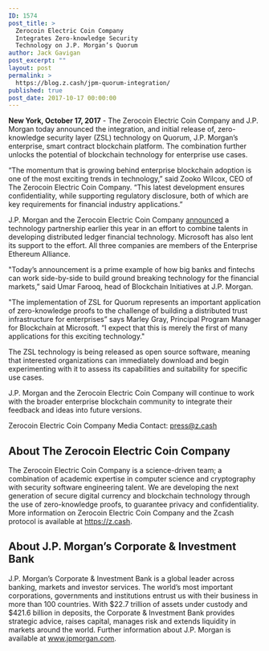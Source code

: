 ```yaml
---
ID: 1574
post_title: >
  Zerocoin Electric Coin Company
  Integrates Zero-knowledge Security
  Technology on J.P. Morgan’s Quorum
author: Jack Gavigan
post_excerpt: ""
layout: post
permalink: >
  https://blog.z.cash/jpm-quorum-integration/
published: true
post_date: 2017-10-17 00:00:00
---
```

<p><strong>New York, October 17, 2017</strong> - The Zerocoin Electric Coin Company and J.P. Morgan today announced the integration, and initial release of, zero-knowledge security layer (ZSL) technology on Quorum, J.P. Morgan’s enterprise, smart contract blockchain platform. The combination further unlocks the potential of blockchain technology for enterprise use cases.</p>
<p>“The momentum that is growing behind enterprise blockchain adoption is one of the most exciting trends in technology,” said Zooko Wilcox, CEO of The Zerocoin Electric Coin Company. “This latest development ensures confidentiality, while supporting regulatory disclosure, both of which are key requirements for financial industry applications.”</p>
<p>J.P. Morgan and the Zerocoin Electric Coin Company <a class="reference external" href="/zsl-quorum/">announced</a> a technology partnership earlier this year in an effort to combine talents in developing distributed ledger financial technology. Microsoft has also lent its support to the effort. All three companies are members of the Enterprise Ethereum Alliance.</p>
<p>"Today’s announcement is a prime example of how big banks and fintechs can work side-by-side to build ground breaking technology for the financial markets,” said Umar Farooq, head of Blockchain Initiatives at J.P. Morgan.</p>
<p>"The implementation of ZSL for Quorum represents an important application of zero-knowledge proofs to the challenge of building a distributed trust infrastructure for enterprises” says Marley Gray, Principal Program Manager for Blockchain at Microsoft. “I expect that this is merely the first of many applications for this exciting technology."</p>
<p>The ZSL technology is being released as open source software, meaning that interested organizations can immediately download and begin experimenting with it to assess its capabilities and suitability for specific use cases.</p>
<p>J.P. Morgan and the Zerocoin Electric Coin Company will continue to work with the broader enterprise blockchain community to integrate their feedback and ideas into future versions.</p>
<p>Zerocoin Electric Coin Company Media Contact: <a class="reference external" href="mailto:press@z.cash">press@z.cash</a></p>
<div class="section" id="about-the-zerocoin-electric-coin-company">
<h2>About The Zerocoin Electric Coin Company</h2>
<p>The Zerocoin Electric Coin Company is a science-driven team; a combination of academic expertise in computer science and cryptography with security software engineering talent. We are developing the next generation of secure digital currency and blockchain technology through the use of zero-knowledge proofs, to guarantee privacy and confidentiality. More information on Zerocoin Electric Coin Company and the Zcash protocol is available at <a class="reference external" href="https://z.cash">https://z.cash</a>.</p>
</div>
<div class="section" id="about-j-p-morgans-corporate-investment-bank">
<h2>About J.P. Morgan’s Corporate &amp; Investment Bank</h2>
<p>J.P. Morgan’s Corporate &amp; Investment Bank is a global leader across banking, markets and investor services. The world’s most important corporations, governments and institutions entrust us with their business in more than 100 countries. With $22.7 trillion of assets under custody and $421.6 billion in deposits, the Corporate &amp; Investment Bank provides strategic advice, raises capital, manages risk and extends liquidity in markets around the world.  Further information about J.P. Morgan is available at <a class="reference external" href="https://www.jpmorgan.com">www.jpmorgan.com</a>.</p>
</div>